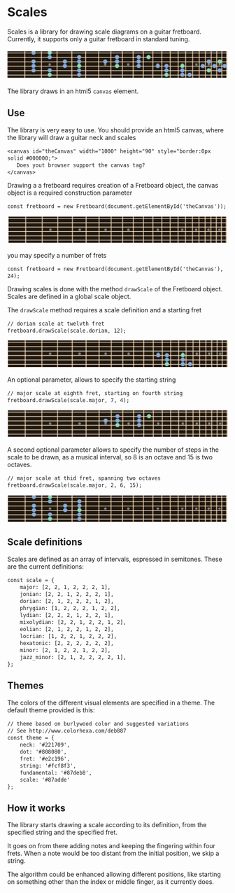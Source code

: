 # Scales

Scales is a library for drawing scale diagrams on a guitar fretboard.
Currently, it supports only a guitar fretboard in standard tuning.

![The output of the library, representing a guitar fretboard with markers](img/scales.png)

The library draws in an html5 `canvas` element.

## Use

The library is very easy to use.
You should provide an html5 canvas, where the library will draw a guitar neck and scales

    <canvas id="theCanvas" width="1000" height="90" style="border:0px solid #000000;">
       Does yout browser support the canvas tag?
    </canvas>

Drawing a a fretboard requires creation of a Fretboard object, the canvas object is a required construction parameter

    const fretboard = new Fretboard(document.getElementById('theCanvas'));

![an empty fretboard](img/scale0.png)

you may specify a number of frets

    const fretboard = new Fretboard(document.getElementById('theCanvas'), 24);

Drawing scales is done with the method `drawScale` of the Fretboard object. Scales are defined in a global scale object.

The `drawScale` method requires a scale definition and a starting fret

	// dorian scale at twelvth fret
    fretboard.drawScale(scale.dorian, 12);

![dorian scale at twelvth fret](img/scale3.png)

An optional parameter, allows to specify the starting string

	// major scale at eighth fret, starting on fourth string
    fretboard.drawScale(scale.major, 7, 4);

![dorian scale at twelvth fret](img/scale2.png)

A second optional parameter allows to specify the number of steps in the scale to be drawn, as a musical interval, so 8 is an octave and 15 is two octaves.

    // major scale at thid fret, spanning two octaves 
    fretboard.drawScale(scale.major, 2, 6, 15);


![major scale at thid fret, spanning two octaves](img/scale1.png)

## Scale definitions

Scales are defined as an array of intervals, espressed in semitones. These are the current definitions:

	const scale = {
	    major: [2, 2, 1, 2, 2, 2, 1],
	    jonian: [2, 2, 1, 2, 2, 2, 1],
	    dorian: [2, 1, 2, 2, 2, 1, 2],
	    phrygian: [1, 2, 2, 2, 1, 2, 2],
	    lydian: [2, 2, 2, 1, 2, 2, 1],
	    mixolydian: [2, 2, 1, 2, 2, 1, 2],
	    eolian: [2, 1, 2, 2, 1, 2, 2],
	    locrian: [1, 2, 2, 1, 2, 2, 2],
	    hexatonic: [2, 2, 2, 2, 2, 2],
	    minor: [2, 1, 2, 2, 1, 2, 2],
	    jazz_minor: [2, 1, 2, 2, 2, 2, 1],
	};

## Themes

The colors of the different visual elements are specified in a theme.
The default theme provided is this:

	// theme based on burlywood color and suggested variations
	// See http://www.colorhexa.com/deb887
	const theme = {
	    neck: '#221709',
	    dot: '#808080',
	    fret: '#e2c196',
	    string: '#fcf8f3',
	    fundamental: '#87deb8',
	    scale: '#87adde'
	};

## How it works

The library starts drawing a scale according to its definition, from the specified string and the specified fret.

It goes on from there adding notes and keeping the fingering within four frets. When a note would be too distant from the initial position, we skip a string.

The algorithm could be enhanced allowing different positions, like starting on something other than the index or middle finger, as it currently does.